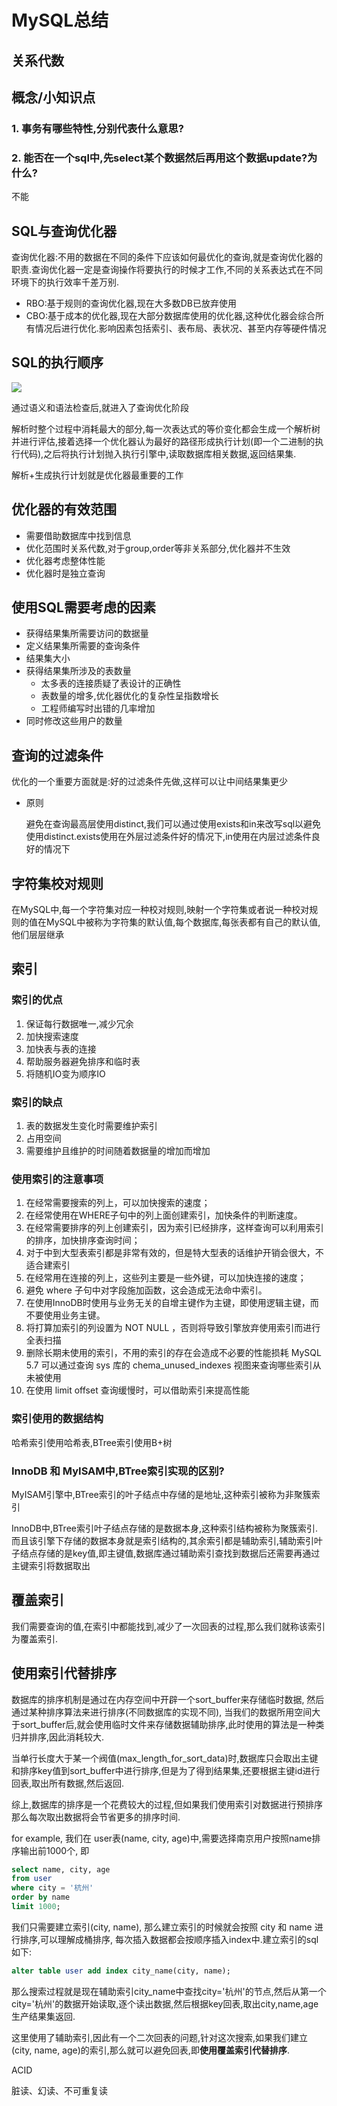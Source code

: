 # MySQL总结

## 关系代数

## 概念/小知识点

### 1. 事务有哪些特性,分别代表什么意思?

### 2. 能否在一个sql中,先select某个数据然后再用这个数据update?为什么?

不能





## SQL与查询优化器

查询优化器:不用的数据在不同的条件下应该如何最优化的查询,就是查询优化器的职责.查询优化器一定是查询操作将要执行的时候才工作,不同的关系表达式在不同环境下的执行效率千差万别.

- RBO:基于规则的查询优化器,现在大多数DB已放弃使用
- CBO:基于成本的优化器,现在大部分数据库使用的优化器,这种优化器会综合所有情况后进行优化.影响因素包括索引、表布局、表状况、甚至内存等硬件情况

## SQL的执行顺序

![](https://tva1.sinaimg.cn/large/00831rSTly1gcth353r2qj315w0n2k08.jpg)

通过语义和语法检查后,就进入了查询优化阶段

解析时整个过程中消耗最大的部分,每一次表达式的等价变化都会生成一个解析树并进行评估,接着选择一个优化器认为最好的路径形成执行计划(即一个二进制的执行代码),之后将执行计划抛入执行引擎中,读取数据库相关数据,返回结果集.

解析+生成执行计划就是优化器最重要的工作

## 优化器的有效范围

- 需要借助数据库中找到信息
- 优化范围时关系代数,对于group,order等非关系部分,优化器并不生效
- 优化器考虑整体性能
- 优化器时是独立查询

## 使用SQL需要考虑的因素

- 获得结果集所需要访问的数据量
- 定义结果集所需要的查询条件
- 结果集大小
- 获得结果集所涉及的表数量
  - 太多表的连接质疑了表设计的正确性
  - 表数量的增多,优化器优化的复杂性呈指数增长
  - 工程师编写时出错的几率增加
- 同时修改这些用户的数量

## 查询的过滤条件

优化的一个重要方面就是:好的过滤条件先做,这样可以让中间结果集更少

- 原则

  避免在查询最高层使用distinct,我们可以通过使用exists和in来改写sql以避免使用distinct.exists使用在外层过滤条件好的情况下,in使用在内层过滤条件良好的情况下

## 字符集校对规则

在MySQL中,每一个字符集对应一种校对规则,映射一个字符集或者说一种校对规则的值在MySQL中被称为字符集的默认值,每个数据库,每张表都有自己的默认值,他们层层继承

## 索引

### 索引的优点

1. 保证每行数据唯一,减少冗余
2. 加快搜索速度
3. 加快表与表的连接
4. 帮助服务器避免排序和临时表
5. 将随机IO变为顺序IO

### 索引的缺点

1. 表的数据发生变化时需要维护索引
2. 占用空间
3. 需要维护且维护的时间随着数据量的增加而增加

### 使用索引的注意事项

1. 在经常需要搜索的列上，可以加快搜索的速度；
2. 在经常使用在WHERE子句中的列上面创建索引，加快条件的判断速度。
3. 在经常需要排序的列上创建索引，因为索引已经排序，这样查询可以利用索引的排序，加快排序查询时间；
4. 对于中到大型表索引都是非常有效的，但是特大型表的话维护开销会很大，不适合建索引
5. 在经常用在连接的列上，这些列主要是一些外键，可以加快连接的速度；
6. 避免 where 子句中对字段施加函数，这会造成无法命中索引。
7. 在使用InnoDB时使用与业务无关的自增主键作为主键，即使用逻辑主键，而不要使用业务主键。
8. 将打算加索引的列设置为 NOT NULL ，否则将导致引擎放弃使用索引而进行全表扫描
9. 删除长期未使用的索引，不用的索引的存在会造成不必要的性能损耗 MySQL 5.7 可以通过查询 sys 库的 chema_unused_indexes 视图来查询哪些索引从未被使用
10. 在使用 limit offset 查询缓慢时，可以借助索引来提高性能

### 索引使用的数据结构

哈希索引使用哈希表,BTree索引使用B+树

### InnoDB 和 MyISAM中,BTree索引实现的区别?

MyISAM引擎中,BTree索引的叶子结点中存储的是地址,这种索引被称为非聚簇索引

InnoDB中,BTree索引叶子结点存储的是数据本身,这种索引结构被称为聚簇索引.而且该引擎下存储的数据本身就是索引结构的,其余索引都是辅助索引,辅助索引叶子结点存储的是key值,即主键值,数据库通过辅助索引查找到数据后还需要再通过主键索引将数据取出

## 覆盖索引

我们需要查询的值,在索引中都能找到,减少了一次回表的过程,那么我们就称该索引为覆盖索引.

## 使用索引代替排序

数据库的排序机制是通过在内存空间中开辟一个sort_buffer来存储临时数据, 然后通过某种排序算法来进行排序(不同数据库的实现不同), 当我们的数据所用空间大于sort_buffer后,就会使用临时文件来存储数据辅助排序,此时使用的算法是一种类归并排序,因此消耗较大.

当单行长度大于某一个阀值(max_length_for_sort_data)时,数据库只会取出主键和排序key值到sort_buffer中进行排序,但是为了得到结果集,还要根据主键id进行回表,取出所有数据,然后返回.

综上,数据库的排序是一个花费较大的过程,但如果我们使用索引对数据进行预排序那么每次取出数据将会节省更多的排序时间.

for example, 我们在 user表(name, city, age)中,需要选择南京用户按照name排序输出前1000个, 即

```sql
select name, city, age 
from user 
where city = '杭州'
order by name
limit 1000;
```

我们只需要建立索引(city, name), 那么建立索引的时候就会按照 city 和 name 进行排序,可以理解成桶排序, 每次插入数据都会按顺序插入index中.建立索引的sql如下:

```sql
alter table user add index city_name(city, name);
```

那么搜索过程就是现在辅助索引city_name中查找city='杭州'的节点,然后从第一个city='杭州'的数据开始读取,逐个读出数据,然后根据key回表,取出city,name,age生产结果集返回.

这里使用了辅助索引,因此有一个二次回表的问题,针对这次搜索,如果我们建立(city, name, age)的索引,那么就可以避免回表,即**使用覆盖索引代替排序**.

ACID

脏读、幻读、不可重复读